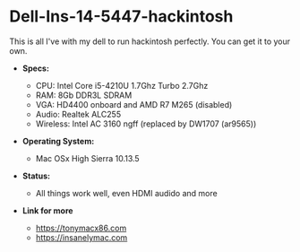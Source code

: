 # Dell-Ins-14-5447-hackintosh

This is all I've with my dell to run hackintosh perfectly. You can get it to your own.

* **Specs:**
	* CPU: Intel Core i5-4210U 1.7Ghz Turbo 2.7Ghz
	* RAM: 8Gb DDR3L SDRAM
	* VGA: HD4400 onboard and AMD R7 M265 (disabled)
	* Audio: Realtek ALC255
	* Wireless: Intel AC 3160 ngff (replaced by DW1707 (ar9565))

* **Operating System:**
	* Mac OSx High Sierra 10.13.5

* **Status:**
	* All things work well, even HDMI audido and more

* **Link for more**
	* https://tonymacx86.com
	* https://insanelymac.com